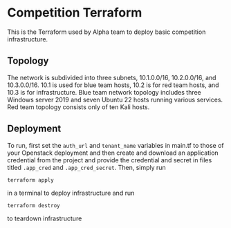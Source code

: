 # Competition Terraform
This is the Terraform used by Alpha team to deploy basic competition infrastructure.

## Topology
The network is subdivided into three subnets, 10.1.0.0/16, 10.2.0.0/16, and 10.3.0.0/16. 10.1 is used for blue team hosts, 10.2 is for red team hosts, and 10.3 is for infrastructure. Blue team network topology includes three Windows server 2019 and seven Ubuntu 22 hosts running various services. Red team topology consists only of ten Kali hosts.

## Deployment
To run, first set the `auth_url` and `tenant_name` variables in main.tf to those of your Openstack deployment and then create and download an application credential from the project and provide the credential and secret in files titled `.app_cred` and `.app_cred_secret`. Then, simply run
```
terraform apply
```
in a terminal to deploy infrastructure and run  
```
terraform destroy
```
to teardown infrastructure